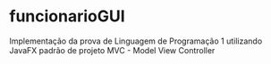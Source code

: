 # funcionarioGUI
Implementação da prova de Linguagem de Programação 1 utilizando JavaFX
padrão de projeto MVC - Model View Controller

